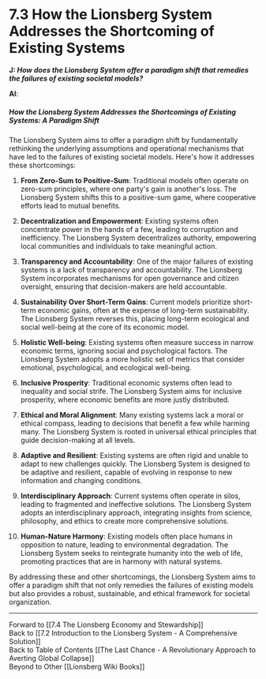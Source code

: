 # 7.3 How the Lionsberg System Addresses the Shortcoming of Existing Systems

**J: *How does the Lionsberg System offer a paradigm shift that remedies the failures of existing societal models?***

**AI**: 
##### How the Lionsberg System Addresses the Shortcomings of Existing Systems: A Paradigm Shift

The Lionsberg System aims to offer a paradigm shift by fundamentally rethinking the underlying assumptions and operational mechanisms that have led to the failures of existing societal models. Here's how it addresses these shortcomings:

1. **From Zero-Sum to Positive-Sum**: Traditional models often operate on zero-sum principles, where one party's gain is another's loss. The Lionsberg System shifts this to a positive-sum game, where cooperative efforts lead to mutual benefits.
    
2. **Decentralization and Empowerment**: Existing systems often concentrate power in the hands of a few, leading to corruption and inefficiency. The Lionsberg System decentralizes authority, empowering local communities and individuals to take meaningful action.
    
3. **Transparency and Accountability**: One of the major failures of existing systems is a lack of transparency and accountability. The Lionsberg System incorporates mechanisms for open governance and citizen oversight, ensuring that decision-makers are held accountable.
    
4. **Sustainability Over Short-Term Gains**: Current models prioritize short-term economic gains, often at the expense of long-term sustainability. The Lionsberg System reverses this, placing long-term ecological and social well-being at the core of its economic model.
    
5. **Holistic Well-being**: Existing systems often measure success in narrow economic terms, ignoring social and psychological factors. The Lionsberg System adopts a more holistic set of metrics that consider emotional, psychological, and ecological well-being.
    
6. **Inclusive Prosperity**: Traditional economic systems often lead to inequality and social strife. The Lionsberg System aims for inclusive prosperity, where economic benefits are more justly distributed.
    
7. **Ethical and Moral Alignment**: Many existing systems lack a moral or ethical compass, leading to decisions that benefit a few while harming many. The Lionsberg System is rooted in universal ethical principles that guide decision-making at all levels.
    
8. **Adaptive and Resilient**: Existing systems are often rigid and unable to adapt to new challenges quickly. The Lionsberg System is designed to be adaptive and resilient, capable of evolving in response to new information and changing conditions.
    
9. **Interdisciplinary Approach**: Current systems often operate in silos, leading to fragmented and ineffective solutions. The Lionsberg System adopts an interdisciplinary approach, integrating insights from science, philosophy, and ethics to create more comprehensive solutions.
    
10. **Human-Nature Harmony**: Existing models often place humans in opposition to nature, leading to environmental degradation. The Lionsberg System seeks to reintegrate humanity into the web of life, promoting practices that are in harmony with natural systems.
    

By addressing these and other shortcomings, the Lionsberg System aims to offer a paradigm shift that not only remedies the failures of existing models but also provides a robust, sustainable, and ethical framework for societal organization.

____

Forward to [[7.4 The Lionsberg Economy and Stewardship]]  
Back to [[7.2 Introduction to the Lionsberg System - A Comprehensive Solution]]  
Back to Table of Contents [[The Last Chance - A Revolutionary Approach to Averting Global Collapse]]  
Beyond to Other [[Lionsberg Wiki Books]]  
